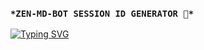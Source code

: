 ### `*ZEN-MD-BOT SESSION ID GENERATOR 🥺*`

[![Typing SVG](https://readme-typing-svg.demolab.com?font=Fira+Code&pause=1000&width=435&lines=ZEN-MD-BOT+SESSION+ID+GENERATOR;RELEASE+ON+November+11+2024;MX-+GΔMΞCØDΞR+Lead+and+Developer+🤔;ChatGPT+Assistant)](https://git.io/typing-svg)
